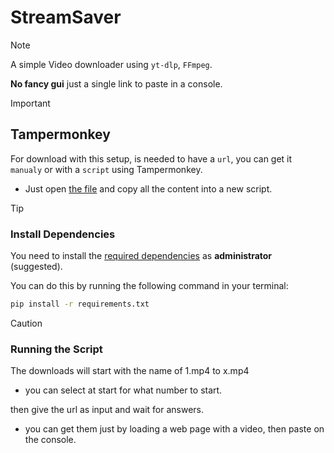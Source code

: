 # StreamSaver
>[!NOTE]
>A simple Video downloader using `yt-dlp`, `FFmpeg`.
>
>**No fancy gui** just a single link to paste in a console.

> [!IMPORTANT]
> ## Tampermonkey
> For download with this setup, is needed to have a `url`, you can get it `manualy` or with a `script` using Tampermonkey.
>- Just open [the file](/Video-Manifest-Logger.user.js) and copy all the content into a new script.

> [!TIP]
>### Install Dependencies
>You need to install the [required dependencies](/requirements.txt) as **administrator** (suggested). 
>
>You can do this by running the following command in your terminal:
>
>```bash
>pip install -r requirements.txt
>```

> [!CAUTION]
>### Running the Script
> The downloads will start with the name of 1.mp4 to x.mp4
> - you can select at start for what number to start.
>
> then give the url as input and wait for answers.
> - you can get them just by loading a web page with a video, then paste on the console.
